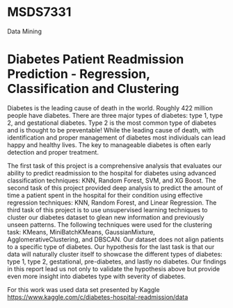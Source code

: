 # MSDS7331
Data Mining

# Diabetes Patient Readmission Prediction - Regression, Classification and Clustering

Diabetes is the leading cause of death in the world. Roughly 422 million people have diabetes. There are three major types of diabetes: type 1, type 2, and gestational diabetes. Type 2 is the most common type of diabetes and is thought to be preventable! While the leading cause of death, with identification and proper management of diabetes most individuals can lead happy and healthy lives. The key to manageable diabetes is often early detection and proper treatment.

The first task of this project is a comprehensive analysis that evaluates our ability to predict readmission to the hospital for diabetes using advanced classification techniques: KNN, Random Forest, SVM, and XG Boost. The second task of this project provided deep analysis to predict the amount of time a patient spent in the hospital for their condition using effective regression techniques: KNN, Random Forest, and Linear Regression. The third task of this project is to use unsupervised learning techniques to cluster our diabetes dataset to glean new information and previously unseen patterns. The following techniques were used for the clustering task: KMeans, MiniBatchKMeans, GaussianMixture, AgglomerativeClustering, and DBSCAN. Our dataset does not align patients to a specific type of diabetes. Our hypothesis for the last task is that our data will naturally cluster itself to showcase the different types of diabetes: type 1, type 2, gestational, pre-diabetes, and lastly no diabetes. Our findings in this report lead us not only to validate the hypothesis above but provide even more insight into diabetes type with severity of diabetes.

For this work was used data set presented by Kaggle https://www.kaggle.com/c/diabetes-hospital-readmission/data

